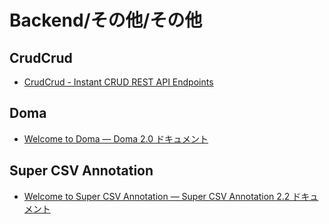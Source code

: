 # Backend/その他/その他

## CrudCrud

- [CrudCrud - Instant CRUD REST API Endpoints](https://crudcrud.com/)

## Doma

- [Welcome to Doma — Doma 2.0 ドキュメント](https://doma.readthedocs.io/en/2.19.2/)

## Super CSV Annotation

- [Welcome to Super CSV Annotation — Super CSV Annotation 2.2 ドキュメント](https://mygreen.github.io/super-csv-annotation/sphinx/index.html)
